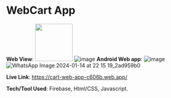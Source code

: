 # WebCart App

**Web View**:
<img src="https://github.com/Pritam-kumar1/WebCartApp/assets/43674653/9cef9b7b-8bbe-4bda-91d4-352a6c7408c2" width="100" height="100">
![image](https://github.com/Pritam-kumar1/WebCartApp/assets/43674653/9cef9b7b-8bbe-4bda-91d4-352a6c7408c2)
**Android Web app**:
![image](https://github.com/Pritam-kumar1/WebCartApp/assets/43674653/776492dd-480e-41a0-9dff-817a295500ef)
![WhatsApp Image 2024-01-14 at 22 15 19_2ad959b0](https://github.com/Pritam-kumar1/WebCartApp/assets/43674653/c9991bd5-84c7-4b84-b5aa-a684923bd922)

**Live Link**: 
https://cart-web-app-c606b.web.app/



**Tech/Tool Used**:
Firebase, Html/CSS, Javascript.



